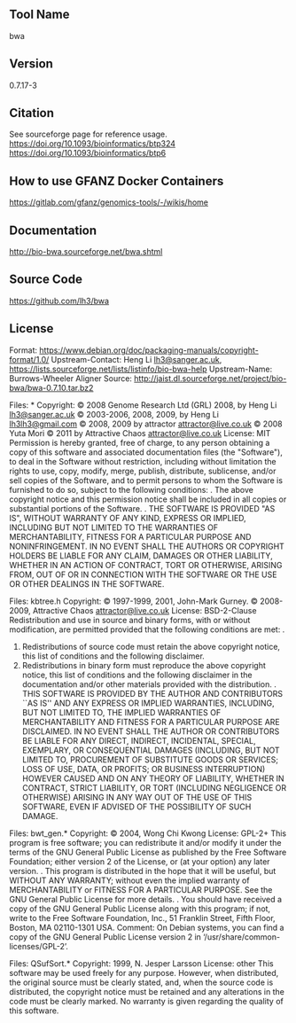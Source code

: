 ## Tool Name
bwa
## Version
0.7.17-3
## Citation
See sourceforge page for reference usage.
https://doi.org/10.1093/bioinformatics/btp324
https://doi.org/10.1093/bioinformatics/btp6
## How to use GFANZ Docker Containers
https://gitlab.com/gfanz/genomics-tools/-/wikis/home
## Documentation
http://bio-bwa.sourceforge.net/bwa.shtml
## Source Code
https://github.com/lh3/bwa
## License
Format: https://www.debian.org/doc/packaging-manuals/copyright-format/1.0/
Upstream-Contact: Heng Li <lh3@sanger.ac.uk>,
                  https://lists.sourceforge.net/lists/listinfo/bio-bwa-help
Upstream-Name: Burrows-Wheeler Aligner
Source: http://jaist.dl.sourceforge.net/project/bio-bwa/bwa-0.7.10.tar.bz2

Files: *
Copyright: © 2008 Genome Research Ltd (GRL)
           2008, by Heng Li <lh3@sanger.ac.uk>
           © 2003-2006, 2008, 2009, by Heng Li <lh3lh3@gmail.com>
           © 2008, 2009 by attractor <attractor@live.co.uk>
           © 2008 Yuta Mori
           © 2011 by Attractive Chaos <attractor@live.co.uk>
License: MIT
 Permission is hereby granted, free of charge, to any person obtaining
 a copy of this software and associated documentation files (the
 "Software"), to deal in the Software without restriction, including
 without limitation the rights to use, copy, modify, merge, publish,
 distribute, sublicense, and/or sell copies of the Software, and to
 permit persons to whom the Software is furnished to do so, subject to
 the following conditions:
 . 
 The above copyright notice and this permission notice shall be
 included in all copies or substantial portions of the Software.
 .
 THE SOFTWARE IS PROVIDED "AS IS", WITHOUT WARRANTY OF ANY KIND,
 EXPRESS OR IMPLIED, INCLUDING BUT NOT LIMITED TO THE WARRANTIES OF
 MERCHANTABILITY, FITNESS FOR A PARTICULAR PURPOSE AND
 NONINFRINGEMENT. IN NO EVENT SHALL THE AUTHORS OR COPYRIGHT HOLDERS
 BE LIABLE FOR ANY CLAIM, DAMAGES OR OTHER LIABILITY, WHETHER IN AN
 ACTION OF CONTRACT, TORT OR OTHERWISE, ARISING FROM, OUT OF OR IN
 CONNECTION WITH THE SOFTWARE OR THE USE OR OTHER DEALINGS IN THE
 SOFTWARE.

Files: kbtree.h
Copyright: © 1997-1999, 2001, John-Mark Gurney.
           © 2008-2009, Attractive Chaos <attractor@live.co.uk>
License: BSD-2-Clause
 Redistribution and use in source and binary forms, with or without
 modification, are permitted provided that the following conditions
 are met:
 .
 1. Redistributions of source code must retain the above copyright
    notice, this list of conditions and the following disclaimer.
 2. Redistributions in binary form must reproduce the above copyright
    notice, this list of conditions and the following disclaimer in the
    documentation and/or other materials provided with the distribution.
 .
 THIS SOFTWARE IS PROVIDED BY THE AUTHOR AND CONTRIBUTORS ``AS IS'' AND
 ANY EXPRESS OR IMPLIED WARRANTIES, INCLUDING, BUT NOT LIMITED TO, THE
 IMPLIED WARRANTIES OF MERCHANTABILITY AND FITNESS FOR A PARTICULAR PURPOSE
 ARE DISCLAIMED.  IN NO EVENT SHALL THE AUTHOR OR CONTRIBUTORS BE LIABLE
 FOR ANY DIRECT, INDIRECT, INCIDENTAL, SPECIAL, EXEMPLARY, OR CONSEQUENTIAL
 DAMAGES (INCLUDING, BUT NOT LIMITED TO, PROCUREMENT OF SUBSTITUTE GOODS
 OR SERVICES; LOSS OF USE, DATA, OR PROFITS; OR BUSINESS INTERRUPTION)
 HOWEVER CAUSED AND ON ANY THEORY OF LIABILITY, WHETHER IN CONTRACT, STRICT
 LIABILITY, OR TORT (INCLUDING NEGLIGENCE OR OTHERWISE) ARISING IN ANY WAY
 OUT OF THE USE OF THIS SOFTWARE, EVEN IF ADVISED OF THE POSSIBILITY OF
 SUCH DAMAGE.

Files: bwt_gen.*
Copyright: © 2004, Wong Chi Kwong
License: GPL-2+
 This program is free software; you can redistribute it and/or modify
 it under the terms of the GNU General Public License as published by
 the Free Software Foundation; either version 2 of the License, or
 (at your option) any later version.
 .
 This program is distributed in the hope that it will be useful,
 but WITHOUT ANY WARRANTY; without even the implied warranty of
 MERCHANTABILITY or FITNESS FOR A PARTICULAR PURPOSE.  See the
 GNU General Public License for more details.
 .
 You should have received a copy of the GNU General Public License along
 with this program; if not, write to the Free Software Foundation, Inc.,
 51 Franklin Street, Fifth Floor, Boston, MA 02110-1301 USA.
Comment: On Debian systems, you can find a copy of the GNU General Public
 License version 2 in ‘/usr/share/common-licenses/GPL-2’.

Files: QSufSort.*
Copyright: 1999, N. Jesper Larsson
License: other
 This software may be used freely for any purpose. However, when distributed,
 the original source must be clearly stated, and, when the source code is
 distributed, the copyright notice must be retained and any alterations in
 the code must be clearly marked. No warranty is given regarding the quality
 of this software.
